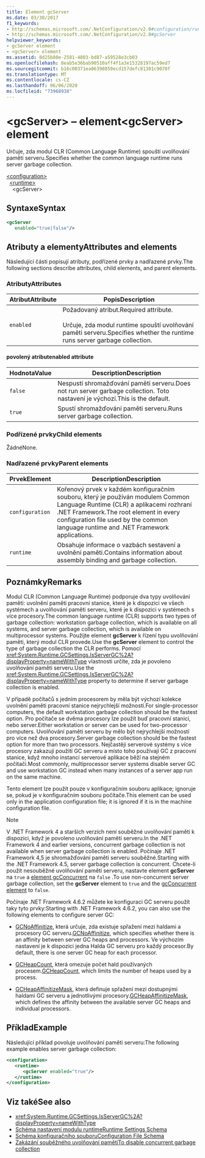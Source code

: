 ```yaml
---
title: Element gcServer
ms.date: 03/30/2017
f1_keywords:
- http://schemas.microsoft.com/.NetConfiguration/v2.0#configuration/runtime/gcServer
- http://schemas.microsoft.com/.NetConfiguration/v2.0#gcServer
helpviewer_keywords:
- gcServer element
- <gcServer> element
ms.assetid: 8d25b80e-2581-4803-bd87-a59528e3cb03
ms.openlocfilehash: 8eab5e36bab90510aff4f1a3e15328197ac59ed7
ms.sourcegitcommit: b16c00371ea06398859ecd157defc81301c9070f
ms.translationtype: MT
ms.contentlocale: cs-CZ
ms.lasthandoff: 06/06/2020
ms.locfileid: "73968938"
---
```

# <a name="gcserver-element"></a><span data-ttu-id="e6b7d-102">\<gcServer> – element</span><span class="sxs-lookup"><span data-stu-id="e6b7d-102">\<gcServer> element</span></span>

<span data-ttu-id="e6b7d-103">Určuje, zda modul CLR (Common Language Runtime) spouští uvolňování paměti serveru.</span><span class="sxs-lookup"><span data-stu-id="e6b7d-103">Specifies whether the common language runtime runs server garbage collection.</span></span>

[\<configuration>](../configuration-element.md)\
&nbsp;&nbsp;[\<runtime>](runtime-element.md)\
&nbsp;&nbsp;&nbsp;&nbsp;\<gcServer>

## <a name="syntax"></a><span data-ttu-id="e6b7d-104">Syntaxe</span><span class="sxs-lookup"><span data-stu-id="e6b7d-104">Syntax</span></span>

```xml
<gcServer
   enabled="true|false"/>
```

## <a name="attributes-and-elements"></a><span data-ttu-id="e6b7d-105">Atributy a elementy</span><span class="sxs-lookup"><span data-stu-id="e6b7d-105">Attributes and elements</span></span>

<span data-ttu-id="e6b7d-106">Následující části popisují atributy, podřízené prvky a nadřazené prvky.</span><span class="sxs-lookup"><span data-stu-id="e6b7d-106">The following sections describe attributes, child elements, and parent elements.</span></span>

### <a name="attributes"></a><span data-ttu-id="e6b7d-107">Atributy</span><span class="sxs-lookup"><span data-stu-id="e6b7d-107">Attributes</span></span>

|<span data-ttu-id="e6b7d-108">Atribut</span><span class="sxs-lookup"><span data-stu-id="e6b7d-108">Attribute</span></span>|<span data-ttu-id="e6b7d-109">Popis</span><span class="sxs-lookup"><span data-stu-id="e6b7d-109">Description</span></span>|
|---------------|-----------------|
|`enabled`|<span data-ttu-id="e6b7d-110">Požadovaný atribut.</span><span class="sxs-lookup"><span data-stu-id="e6b7d-110">Required attribute.</span></span><br /><br /><span data-ttu-id="e6b7d-111">Určuje, zda modul runtime spouští uvolňování paměti serveru.</span><span class="sxs-lookup"><span data-stu-id="e6b7d-111">Specifies whether the runtime runs server garbage collection.</span></span>|

#### <a name="enabled-attribute"></a><span data-ttu-id="e6b7d-112">povolený atribut</span><span class="sxs-lookup"><span data-stu-id="e6b7d-112">enabled attribute</span></span>

|<span data-ttu-id="e6b7d-113">Hodnota</span><span class="sxs-lookup"><span data-stu-id="e6b7d-113">Value</span></span>|<span data-ttu-id="e6b7d-114">Description</span><span class="sxs-lookup"><span data-stu-id="e6b7d-114">Description</span></span>|
|-----------|-----------------|
|`false`|<span data-ttu-id="e6b7d-115">Nespustí shromažďování paměti serveru.</span><span class="sxs-lookup"><span data-stu-id="e6b7d-115">Does not run server garbage collection.</span></span> <span data-ttu-id="e6b7d-116">Toto nastavení je výchozí.</span><span class="sxs-lookup"><span data-stu-id="e6b7d-116">This is the default.</span></span>|
|`true`|<span data-ttu-id="e6b7d-117">Spustí shromažďování paměti serveru.</span><span class="sxs-lookup"><span data-stu-id="e6b7d-117">Runs server garbage collection.</span></span>|

### <a name="child-elements"></a><span data-ttu-id="e6b7d-118">Podřízené prvky</span><span class="sxs-lookup"><span data-stu-id="e6b7d-118">Child elements</span></span>

<span data-ttu-id="e6b7d-119">Žádné</span><span class="sxs-lookup"><span data-stu-id="e6b7d-119">None.</span></span>

### <a name="parent-elements"></a><span data-ttu-id="e6b7d-120">Nadřazené prvky</span><span class="sxs-lookup"><span data-stu-id="e6b7d-120">Parent elements</span></span>

|<span data-ttu-id="e6b7d-121">Prvek</span><span class="sxs-lookup"><span data-stu-id="e6b7d-121">Element</span></span>|<span data-ttu-id="e6b7d-122">Description</span><span class="sxs-lookup"><span data-stu-id="e6b7d-122">Description</span></span>|
|-------------|-----------------|
|`configuration`|<span data-ttu-id="e6b7d-123">Kořenový prvek v každém konfiguračním souboru, který je používán modulem Common Language Runtime (CLR) a aplikacemi rozhraní .NET Framework.</span><span class="sxs-lookup"><span data-stu-id="e6b7d-123">The root element in every configuration file used by the common language runtime and .NET Framework applications.</span></span>|
|`runtime`|<span data-ttu-id="e6b7d-124">Obsahuje informace o vazbách sestavení a uvolnění paměti.</span><span class="sxs-lookup"><span data-stu-id="e6b7d-124">Contains information about assembly binding and garbage collection.</span></span>|

## <a name="remarks"></a><span data-ttu-id="e6b7d-125">Poznámky</span><span class="sxs-lookup"><span data-stu-id="e6b7d-125">Remarks</span></span>

<span data-ttu-id="e6b7d-126">Modul CLR (Common Language Runtime) podporuje dva typy uvolňování paměti: uvolnění paměti pracovní stanice, které je k dispozici ve všech systémech a uvolňování paměti serveru, které je k dispozici v systémech s více procesory.</span><span class="sxs-lookup"><span data-stu-id="e6b7d-126">The common language runtime (CLR) supports two types of garbage collection: workstation garbage collection, which is available on all systems, and server garbage collection, which is available on multiprocessor systems.</span></span> <span data-ttu-id="e6b7d-127">Použijte element **gcServer** k řízení typu uvolňování paměti, který modul CLR provede.</span><span class="sxs-lookup"><span data-stu-id="e6b7d-127">Use the **gcServer** element to control the type of garbage collection the CLR performs.</span></span> <span data-ttu-id="e6b7d-128">Pomocí <xref:System.Runtime.GCSettings.IsServerGC%2A?displayProperty=nameWithType> vlastnosti určíte, zda je povoleno uvolňování paměti serveru.</span><span class="sxs-lookup"><span data-stu-id="e6b7d-128">Use the <xref:System.Runtime.GCSettings.IsServerGC%2A?displayProperty=nameWithType> property to determine if server garbage collection is enabled.</span></span>

<span data-ttu-id="e6b7d-129">V případě počítačů s jedním procesorem by měla být výchozí kolekce uvolnění paměti pracovní stanice nejrychlejší možností.</span><span class="sxs-lookup"><span data-stu-id="e6b7d-129">For single-processor computers, the default workstation garbage collection should be the fastest option.</span></span> <span data-ttu-id="e6b7d-130">Pro počítače se dvěma procesory lze použít buď pracovní stanici, nebo server.</span><span class="sxs-lookup"><span data-stu-id="e6b7d-130">Either workstation or server can be used for two-processor computers.</span></span> <span data-ttu-id="e6b7d-131">Uvolňování paměti serveru by mělo být nejrychlejší možností pro více než dva procesory.</span><span class="sxs-lookup"><span data-stu-id="e6b7d-131">Server garbage collection should be the fastest option for more than two processors.</span></span> <span data-ttu-id="e6b7d-132">Nejčastěji serverové systémy s více procesory zakazují použití GC serveru a místo toho používají GC z pracovní stanice, když mnoho instancí serverové aplikace běží na stejném počítači.</span><span class="sxs-lookup"><span data-stu-id="e6b7d-132">Most commonly, multiprocessor server systems disable server GC and use workstation GC instead when many instances of a server app run on the same machine.</span></span>

<span data-ttu-id="e6b7d-133">Tento element lze použít pouze v konfiguračním souboru aplikace; ignoruje se, pokud je v konfiguračním souboru počítače.</span><span class="sxs-lookup"><span data-stu-id="e6b7d-133">This element can be used only in the application configuration file; it is ignored if it is in the machine configuration file.</span></span>

> [!NOTE]
> <span data-ttu-id="e6b7d-134">V .NET Framework 4 a starších verzích není souběžné uvolňování paměti k dispozici, když je povoleno uvolňování paměti serveru.</span><span class="sxs-lookup"><span data-stu-id="e6b7d-134">In the .NET Framework 4 and earlier versions, concurrent garbage collection is not available when server garbage collection is enabled.</span></span> <span data-ttu-id="e6b7d-135">Počínaje .NET Framework 4,5 je shromažďování paměti serveru souběžné.</span><span class="sxs-lookup"><span data-stu-id="e6b7d-135">Starting with the .NET Framework 4.5, server garbage collection is concurrent.</span></span> <span data-ttu-id="e6b7d-136">Chcete-li použít nesouběžné uvolňování paměti serveru, nastavte element **gcServer** na `true` a [element gcConcurrent](gcconcurrent-element.md) na `false` .</span><span class="sxs-lookup"><span data-stu-id="e6b7d-136">To use non-concurrent server garbage collection, set the **gcServer** element to `true` and the [gcConcurrent element](gcconcurrent-element.md) to `false`.</span></span>

<span data-ttu-id="e6b7d-137">Počínaje .NET Framework 4.6.2 můžete ke konfiguraci GC serveru použít taky tyto prvky:</span><span class="sxs-lookup"><span data-stu-id="e6b7d-137">Starting with .NET Framework 4.6.2, you can also use the following elements to configure server GC:</span></span>

- <span data-ttu-id="e6b7d-138">[GCNoAffinitize](gcnoaffinitize-element.md), která určuje, zda existuje spřažení mezi haldami a procesory GC serveru.</span><span class="sxs-lookup"><span data-stu-id="e6b7d-138">[GCNoAffinitize](gcnoaffinitize-element.md), which specifies whether there is an affinity between server GC heaps and processors.</span></span> <span data-ttu-id="e6b7d-139">Ve výchozím nastavení je k dispozici jedna Halda GC serveru pro každý procesor.</span><span class="sxs-lookup"><span data-stu-id="e6b7d-139">By default, there is one server GC heap for each processor.</span></span>

- <span data-ttu-id="e6b7d-140">[GCHeapCount](gcheapcount-element.md), která omezuje počet hald používaných procesem.</span><span class="sxs-lookup"><span data-stu-id="e6b7d-140">[GCHeapCount](gcheapcount-element.md), which limits the number of heaps used by a process.</span></span>

- <span data-ttu-id="e6b7d-141">[GCHeapAffinitizeMask](gcheapaffinitizemask-element.md), která definuje spřažení mezi dostupnými haldami GC serveru a jednotlivými procesory.</span><span class="sxs-lookup"><span data-stu-id="e6b7d-141">[GCHeapAffinitizeMask](gcheapaffinitizemask-element.md), which defines the affinity between the available server GC heaps and individual processors.</span></span>

## <a name="example"></a><span data-ttu-id="e6b7d-142">Příklad</span><span class="sxs-lookup"><span data-stu-id="e6b7d-142">Example</span></span>

<span data-ttu-id="e6b7d-143">Následující příklad povoluje uvolňování paměti serveru:</span><span class="sxs-lookup"><span data-stu-id="e6b7d-143">The following example enables server garbage collection:</span></span>

```xml
<configuration>
   <runtime>
      <gcServer enabled="true"/>
   </runtime>
</configuration>
```

## <a name="see-also"></a><span data-ttu-id="e6b7d-144">Viz také</span><span class="sxs-lookup"><span data-stu-id="e6b7d-144">See also</span></span>

- <xref:System.Runtime.GCSettings.IsServerGC%2A?displayProperty=nameWithType>
- [<span data-ttu-id="e6b7d-145">Schéma nastavení modulu runtime</span><span class="sxs-lookup"><span data-stu-id="e6b7d-145">Runtime Settings Schema</span></span>](index.md)
- [<span data-ttu-id="e6b7d-146">Schéma konfiguračního souboru</span><span class="sxs-lookup"><span data-stu-id="e6b7d-146">Configuration File Schema</span></span>](../index.md)
- [<span data-ttu-id="e6b7d-147">Zakázání souběžného uvolňování paměti</span><span class="sxs-lookup"><span data-stu-id="e6b7d-147">To disable concurrent garbage collection</span></span>](gcconcurrent-element.md#to-disable-background-garbage-collection)
